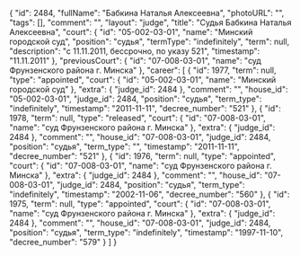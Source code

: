 {
    "id": 2484,
    "fullName": "Бабкина Наталья Алексеевна",
    "photoURL": "",
    "tags": [],
    "comment": "",
    "layout": "judge",
    "title": "Судья Бабкина Наталья Алексеевна",
    "court": {
        "id": "05-002-03-01",
        "name": "Минский городской суд",
        "position": "судья",
        "termType": "indefinitely",
        "term": null,
        "description": "c 11.11.2011, бессрочно, по указу 521",
        "timestamp": "11.11.2011"
    },
    "previousCourt": {
        "id": "07-008-03-01",
        "name": "суд Фрунзенского района г. Минска"
    },
    "career": [
        {
            "id": 1977,
            "term": null,
            "type": "appointed",
            "court": {
                "id": "05-002-03-01",
                "name": "Минский городской суд"
            },
            "extra": {
                "judge_id": 2484
            },
            "comment": "",
            "house_id": "05-002-03-01",
            "judge_id": 2484,
            "position": "судья",
            "term_type": "indefinitely",
            "timestamp": "2011-11-11",
            "decree_number": "521"
        },
        {
            "id": 1978,
            "term": null,
            "type": "released",
            "court": {
                "id": "07-008-03-01",
                "name": "суд Фрунзенского района г. Минска"
            },
            "extra": {
                "judge_id": 2484
            },
            "comment": "",
            "house_id": "07-008-03-01",
            "judge_id": 2484,
            "position": "судья",
            "term_type": "",
            "timestamp": "2011-11-11",
            "decree_number": "521"
        },
        {
            "id": 1976,
            "term": null,
            "type": "appointed",
            "court": {
                "id": "07-008-03-01",
                "name": "суд Фрунзенского района г. Минска"
            },
            "extra": {
                "judge_id": 2484
            },
            "comment": "",
            "house_id": "07-008-03-01",
            "judge_id": 2484,
            "position": "судья",
            "term_type": "indefinitely",
            "timestamp": "2002-11-06",
            "decree_number": "560"
        },
        {
            "id": 1975,
            "term": null,
            "type": "appointed",
            "court": {
                "id": "07-008-03-01",
                "name": "суд Фрунзенского района г. Минска"
            },
            "extra": {
                "judge_id": 2484
            },
            "comment": "",
            "house_id": "07-008-03-01",
            "judge_id": 2484,
            "position": "судья",
            "term_type": "indefinitely",
            "timestamp": "1997-11-10",
            "decree_number": "579"
        }
    ]
}